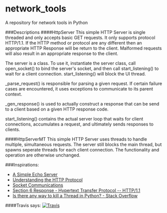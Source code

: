 network_tools
=============

A repository for network tools in Python

###Descriptions
####HttpServer
This simple HTTP Server is single threaded and only accepts basic GET requests. It only supports protocol HTTP/1.1. If the HTTP method or protocol are any different then an appropriate HTTP Response will be return to the client. Malformed requests will also result in an appropriate response to the client.

The server is a class. To use it, instantiate the server class, call open_socket() to bind the server's socket, and then call start_listening() to wait for a client connection. start_listening() will block the UI thread.

_parse_request() is responsible for parsing a given request. If certain failure cases are encountered, it uses exceptions to communicate to its parent context.

_gen_response() is used to actually construct a response that can be send to a client based on a given HTTP response code.

start_listening() contains the actual server loop that waits for client connections, accumulates a request, and ultimately sends responses to clients.

####HttpServerMT
This simple HTTP Server uses threads to handle multiple, simultaneous requests. The server still blocks the main thread, but spawns seperate threads for each client connection. The functionality and operation are otherwise unchanged.

###Inspirations:
* [A Simple Echo Server](http://ilab.cs.byu.edu/python/socket/echoserver.html)
* [Understanding the HTTP Protocol](http://codefellows.github.io/python-dev-accelerator/lectures/day07/http.html)
* [Socket Communications](http://cewing.github.io/training.codefellows/assignments/day06/socket_exercise.html)
* [Section 6 Response - Hypertext Transfer Protocol -- HTTP/1.1](http://www.w3.org/Protocols/rfc2616/rfc2616-sec6.html)
* [Is there any way to kill a Thread in Python? - Stack Overflow](http://stackoverflow.com/questions/323972/is-there-any-way-to-kill-a-thread-in-python)

####Travis says:
[![Travis](https://api.travis-ci.org/jefrailey/network_tools)](https://api.travis-ci.org/jefrailey/network_tools)
